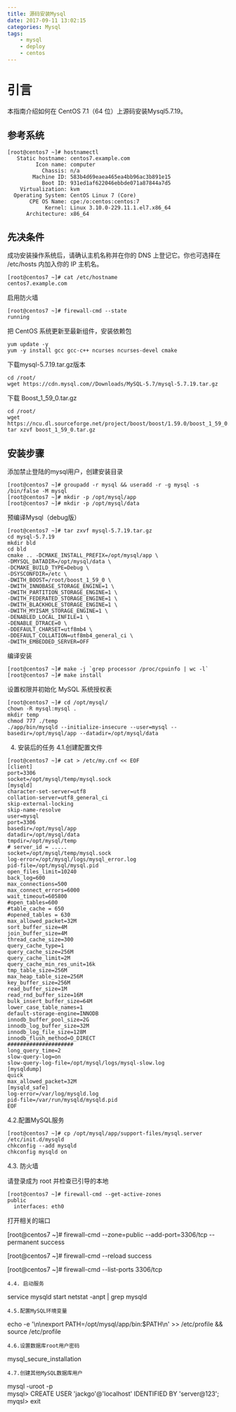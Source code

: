 ```yaml
---
title: 源码安装Mysql
date: 2017-09-11 13:02:15
categories: Mysql
tags: 
    - mysql
    - deploy
    - centos
---
```


# 引言

本指南介绍如何在 CentOS 7.1（64 位）上源码安装Mysql5.7.19。

## 参考系统
```
[root@centos7 ~]# hostnamectl
   Static hostname: centos7.example.com
         Icon name: computer
           Chassis: n/a
        Machine ID: 583b4d69eaea465ea4bb96ac3b891e15
           Boot ID: 931ed1af622046ebbde071a87844a7d5
    Virtualization: kvm
  Operating System: CentOS Linux 7 (Core)
       CPE OS Name: cpe:/o:centos:centos:7
            Kernel: Linux 3.10.0-229.11.1.el7.x86_64
      Architecture: x86_64
```
## 先决条件

成功安装操作系统后，请确认主机名称并在你的 DNS 上登记它。你也可选择在 /etc/hosts 内加入你的 IP 主机名。
```
[root@centos7 ~]# cat /etc/hostname
centos7.example.com
```
启用防火墙
```
[root@centos7 ~]# firewall-cmd --state
running
```
把 CentOS 系统更新至最新组件，安装依赖包
```
yum update -y
yum -y install gcc gcc-c++ ncurses ncurses-devel cmake
```
下载mysql-5.7.19.tar.gz版本
```
cd /root/
wget https://cdn.mysql.com//Downloads/MySQL-5.7/mysql-5.7.19.tar.gz
```
下载 Boost_1_59_0.tar.gz
```
cd /root/
wget https://ncu.dl.sourceforge.net/project/boost/boost/1.59.0/boost_1_59_0.tar.gz
tar xzvf boost_1_59_0.tar.gz
```
## 安装步骤

添加禁止登陆的mysql用户，创建安装目录
```
[root@centos7 ~]# groupadd -r mysql && useradd -r -g mysql -s /bin/false -M mysql
[root@centos7 ~]# mkdir -p /opt/mysql/app
[root@centos7 ~]# mkdir -p /opt/mysql/data
```
预编译Mysql（debug版）
```
[root@centos7 ~]# tar zxvf mysql-5.7.19.tar.gz
cd mysql-5.7.19
mkdir bld
cd bld
cmake .. -DCMAKE_INSTALL_PREFIX=/opt/mysql/app \
-DMYSQL_DATADIR=/opt/mysql/data \
-DCMAKE_BUILD_TYPE=Debug \
-DSYSCONFDIR=/etc \
-DWITH_BOOST=/root/boost_1_59_0 \
-DWITH_INNOBASE_STORAGE_ENGINE=1 \
-DWITH_PARTITION_STORAGE_ENGINE=1 \
-DWITH_FEDERATED_STORAGE_ENGINE=1 \
-DWITH_BLACKHOLE_STORAGE_ENGINE=1 \
-DWITH_MYISAM_STORAGE_ENGINE=1 \
-DENABLED_LOCAL_INFILE=1 \
-DENABLE_DTRACE=0 \
-DDEFAULT_CHARSET=utf8mb4 \
-DDEFAULT_COLLATION=utf8mb4_general_ci \
-DWITH_EMBEDDED_SERVER=OFF
```
编译安装
```
[root@centos7 ~]# make -j `grep processor /proc/cpuinfo | wc -l` 
[root@centos7 ~]# make install
```
设置权限并初始化 MySQL 系统授权表
```
[root@centos7 ~]# cd /opt/mysql/
chown -R mysql:mysql .
mkdir temp
chmod 777 ./temp
./app/bin/mysqld --initialize-insecure --user=mysql --basedir=/opt/mysql/app --datadir=/opt/mysql/data
```
4. 安装后的任务
4.1.创建配置文件
```
[root@centos7 ~]# cat > /etc/my.cnf << EOF
[client]    
port=3306    
socket=/opt/mysql/temp/mysql.sock    
[mysqld]    
character-set-server=utf8    
collation-server=utf8_general_ci
skip-external-locking   
skip-name-resolve
user=mysql   
port=3306    
basedir=/opt/mysql/app    
datadir=/opt/mysql/data   
tmpdir=/opt/mysql/temp    
# server_id = .....    
socket=/opt/mysql/temp/mysql.sock  
log-error=/opt/mysql/logs/mysql_error.log    
pid-file=/opt/mysql/mysql.pid    
open_files_limit=10240    
back_log=600    
max_connections=500    
max_connect_errors=6000    
wait_timeout=605800    
#open_tables=600    
#table_cache = 650    
#opened_tables = 630
max_allowed_packet=32M   
sort_buffer_size=4M    
join_buffer_size=4M    
thread_cache_size=300    
query_cache_type=1    
query_cache_size=256M    
query_cache_limit=2M    
query_cache_min_res_unit=16k
tmp_table_size=256M   
max_heap_table_size=256M
key_buffer_size=256M   
read_buffer_size=1M    
read_rnd_buffer_size=16M    
bulk_insert_buffer_size=64M
lower_case_table_names=1
default-storage-engine=INNODB
innodb_buffer_pool_size=2G   
innodb_log_buffer_size=32M    
innodb_log_file_size=128M    
innodb_flush_method=O_DIRECT    
#####################    
long_query_time=2    
slow-query-log=on    
slow-query-log-file=/opt/mysql/logs/mysql-slow.log
[mysqldump]   
quick    
max_allowed_packet=32M
[mysqld_safe]   
log-error=/var/log/mysqld.log    
pid-file=/var/run/mysqld/mysqld.pid    
EOF
```
4.2.配置MySQL服务
```
[root@centos7 ~]# cp /opt/mysql/app/support-files/mysql.server /etc/init.d/mysqld
chkconfig --add mysqld
chkconfig mysqld on
```
4.3. 防火墙

请登录成为 root 并检查已引导的本地
```
[root@centos7 ~]# firewall-cmd --get-active-zones
public
  interfaces: eth0
```
打开相关的端口

[root@centos7 ~]# firewall-cmd --zone=public --add-port=3306/tcp --permanent
success

[root@centos7 ~]# firewall-cmd --reload
success

[root@centos7 ~]# firewall-cmd --list-ports
3306/tcp
```
4.4. 启动服务
```
service mysqld start
netstat -anpt | grep mysqld
```
4.5.配置MySQL环境变量
```
echo -e '\n\nexport PATH=/opt/mysql/app/bin:$PATH\n' >> /etc/profile && source /etc/profile
```
4.6.设置数据库root用户密码
```
mysql_secure_installation
```
4.7.创建其他MySQL数据库用户
```
mysql -uroot -p   
mysql> CREATE USER 'jackgo'@'localhost' IDENTIFIED BY 'server@123'; 
myqsl> exit
```